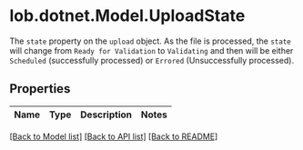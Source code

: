 # lob.dotnet.Model.UploadState
The `state` property on the `upload` object. As the file is processed, the `state` will change from `Ready for Validation` to `Validating` and then will be either `Scheduled` (successfully processed) or `Errored` (Unsuccessfully processed).

## Properties

Name | Type | Description | Notes
------------ | ------------- | ------------- | -------------

[[Back to Model list]](../README.md#documentation-for-models) [[Back to API list]](../README.md#documentation-for-api-endpoints) [[Back to README]](../README.md)

